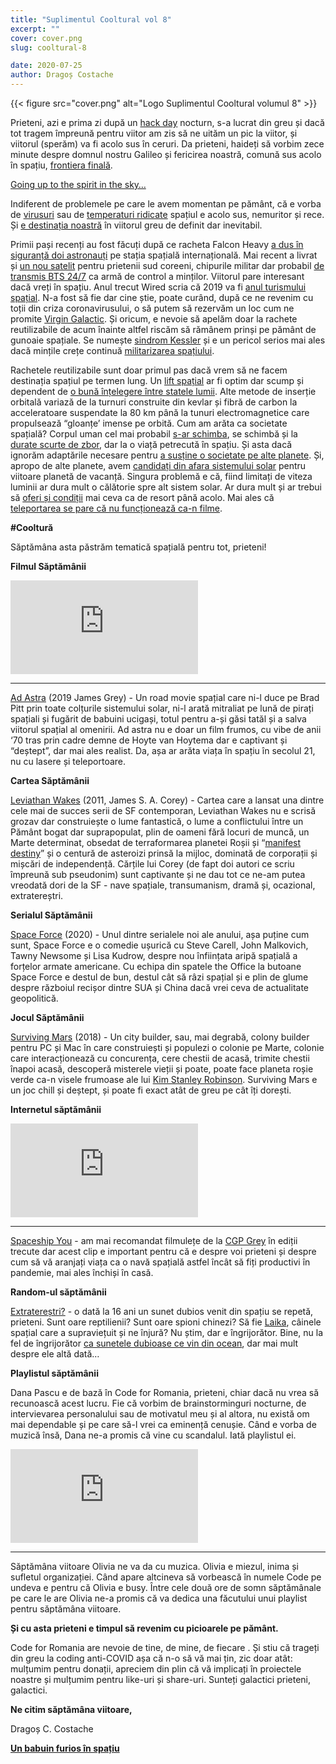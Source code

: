 ```yaml
---
title: "Suplimentul Cooltural vol 8"
excerpt: ""
cover: cover.png
slug: cooltural-8

date: 2020-07-25
author: Dragoș Costache
---
```


{{< figure src="cover.png" alt="Logo Suplimentul Cooltural volumul 8" >}}

Prieteni, azi e prima zi după un [hack day](https://tfsg.code4.ro/en/hackday/) nocturn, s-a lucrat din greu și dacă tot tragem împreună pentru viitor am zis să ne uităm un pic la viitor, și viitorul (sperăm) va fi acolo sus în ceruri. Da prieteni, haideți să vorbim zece minute despre domnul nostru Galileo și fericirea noastră, comună sus acolo în spațiu, [frontiera finală](https://www.youtube.com/watch?v=S6R3MiAv9ac). 

[Going up to the spirit in the sky…](https://www.youtube.com/watch?v=_MMecOeC3e4)

Indiferent de problemele pe care le avem momentan pe pământ, că e vorba de [virusuri](https://www.digi24.ro/stiri/actualitate/romania-se-apropie-de-1-000-de-cazuri-noi-de-covid-in-24-de-ore-cei-mai-multi-morti-din-cauza-coronavirusului-de-inceputul-pandemiei-1341123) sau de [temperaturi ridicate](https://www.nytimes.com/2020/07/15/climate/siberia-heat-wave-climate-change.html) spațiul e acolo sus, nemuritor și rece. Și [e destinația noastră](https://en.wikipedia.org/wiki/The_Stars_My_Destination) în viitorul greu de definit dar inevitabil. 

Primii pași recenți au fost făcuți după ce racheta Falcon Heavy [a dus în siguranță doi astronauți](https://spaceflightnow.com/2020/05/27/falcon-9-crew-dragon-demo-2-mission-status-center/) pe stația spațială internațională. Mai recent a livrat și [un nou satelit](https://spaceflightnow.com/2020/07/20/spacex-delivers-south-koreas-first-military-satellite-into-on-target-orbit/) pentru prietenii sud coreeni, chipurile militar dar probabil [de transmis BTS 24/7](https://www.youtube.com/watch?v=MBdVXkSdhwU) ca armă de control a minților. Viitorul pare interesant dacă vreți în spațiu. Anul trecut Wired scria că 2019 va fi [anul turismului spațial](https://www.wired.co.uk/article/spacex-blue-origin-space-tourism). N-a fost să fie dar cine știe, poate curând, după ce ne revenim cu toții din criza coronavirusului, o să putem să rezervăm un loc cum ne promite [Virgin Galactic](https://www.virgingalactic.com/). Și oricum, e nevoie să apelăm doar la rachete reutilizabile de acum înainte altfel riscăm să rămânem prinși pe pământ de gunoaie spațiale. Se numește [sindrom Kessler](https://en.wikipedia.org/wiki/Kessler_syndrome) și e un pericol serios mai ales dacă mințile crețe continuă [militarizarea spațiului](https://www.theverge.com/2020/7/23/21335338/united-states-space-force-star-trek-delta-symbol-air-force-space-command).

Rachetele reutilizabile sunt doar primul pas dacă vrem să ne facem destinația spațiul pe termen lung. Un [lift spațial](https://en.wikipedia.org/wiki/Space_elevator) ar fi optim dar scump și dependent de [o bună înțelegere între statele lumii](https://www.nbcnews.com/mach/science/colossal-elevator-space-could-be-going-sooner-you-ever-imagined-ncna915421). Alte metode  de inserție orbitală variază de la turnuri construite din kevlar și fibră de carbon la acceleratoare suspendate la 80 km până la tunuri electromagnetice care propulsează “gloanțe’ imense pe orbită. Cum am arăta ca societate spațială? Corpul uman cel mai probabil [s-ar schimba](https://www.sciencealert.com/homo-galacticus-how-space-will-shape-the-humans-of-the-future), se schimbă și la [durate scurte de zbor](https://www.nasa.gov/hrp/bodyinspace), dar la o viață petrecută în spațiu. Și asta dacă ignorăm adaptările necesare pentru [a susține o societate pe alte planete](https://www.wired.com/story/ideas-jason-pontin-genetic-engineering-for-mars/). Și, apropo de alte planete, avem [candidați din afara sistemului solar](https://en.wikipedia.org/wiki/List_of_extrasolar_candidates_for_liquid_water) pentru viitoare planetă de vacanță. Singura problemă e că, fiind limitați de viteza luminii ar dura mult o călătorie spre alt sistem solar. Ar dura mult și ar trebui să [oferi și condiții](https://www.universetoday.com/141407/how-big-would-a-generation-ship-need-to-be-to-keep-a-crew-of-500-alive-for-the-journey-to-another-star-1/) mai ceva ca de resort până acolo. Mai ales că [teleportarea se pare că nu funcționează ca-n filme](https://www.bbvaopenmind.com/en/science/physics/teleportation-is-here-but-its-not-what-we-expected/).

**#Cooltură**

Săptămâna asta păstrăm tematică spațială pentru tot, prieteni!

**Filmul Săptămânii**

<div class="embed-responsive is-16by9">
  <iframe src="https://www.youtube-nocookie.com/embed/P6AaSMfXHbA" frameborder="0" allow="accelerometer; autoplay; encrypted-media; gyroscope; picture-in-picture" allowfullscreen></iframe>
</div>

---

[Ad Astra](https://www.youtube.com/watch?v=P6AaSMfXHbA) (2019 James Grey) - Un road movie spațial care ni-l duce pe Brad Pitt prin toate colțurile sistemului solar, ni-l arată mitraliat pe lună de pirați spațiali și fugărit de babuini ucigași, totul pentru a-și găsi tatăl și a salva viitorul spațial al omenirii. Ad astra nu e doar un film frumos, cu vibe de anii ‘70 tras prin cadre demne de Hoyte van Hoytema dar e captivant și “deștept”, dar mai ales realist. Da, așa ar arăta viața în spațiu în secolul 21, nu cu lasere și teleportoare.

**Cartea Săptămânii**

[Leviathan Wakes](https://www.amazon.com/Leviathan-Wakes-James-S-Corey/dp/0316129089) (2011, James S. A. Corey) - Cartea care a lansat una dintre cele mai de succes serii de SF contemporan, Leviathan Wakes nu e scrisă grozav dar construiește o lume fantastică, o lume a conflictului între un Pământ bogat dar suprapopulat, plin de oameni fără locuri de muncă, un Marte determinat, obsedat de terraformarea planetei Roșii și “[manifest destiny](https://en.wikipedia.org/wiki/Manifest_destiny)” și o centură de asteroizi prinsă la mijloc, dominată de corporații și mișcări de independență. Cărțile lui Corey (de fapt doi autori ce scriu împreună sub pseudonim) sunt captivante și  ne dau tot ce ne-am putea vreodată dori de la SF - nave spațiale, transumanism, dramă și, ocazional, extratereștri.

**Serialul Săptămânii**

[Space Force](https://www.youtube.com/watch?v=l4mY2asIjWk) (2020) - Unul dintre serialele noi ale anului, așa puține cum sunt, Space Force e o comedie ușurică cu Steve Carell, John Malkovich, Tawny Newsome și Lisa Kudrow, despre nou înființata aripă spațială a forțelor armate americane. Cu echipa din spatele the Office la butoane Space Force e destul de bun, destul cât să râzi spațial și e plin de glume despre războiul recișor dintre SUA și China dacă vrei ceva de actualitate geopolitică.

**Jocul Săptămânii**

[Surviving Mars](https://store.steampowered.com/app/464920/Surviving_Mars/) (2018) - Un city builder, sau, mai degrabă, colony builder pentru PC și Mac în care construiești și populezi o colonie pe Marte, colonie care interacționează cu concurența, cere chestii de acasă, trimite chestii înapoi acasă, descoperă misterele vieții și poate, poate face planeta roșie verde ca-n visele frumoase ale lui [Kim Stanley Robinson](https://en.wikipedia.org/wiki/Mars_trilogy). Surviving Mars e un joc chill și deștept, și poate fi exact atât de greu pe cât îți dorești. 

**Internetul săptămânii**

<div class="embed-responsive is-16by9">
  <iframe src="https://www.youtube-nocookie.com/embed/snAhsXyO3Ck" frameborder="0" allow="accelerometer; autoplay; encrypted-media; gyroscope; picture-in-picture" allowfullscreen></iframe>
</div>

---

[Spaceship You](https://www.youtube.com/watch?v=snAhsXyO3Ck) - am mai recomandat filmulețe de la [CGP Grey](https://www.youtube.com/channel/UC2C_jShtL725hvbm1arSV9w) în ediții trecute dar acest clip e important pentru că e despre voi prieteni și despre cum să vă aranjați viața ca o navă spațială astfel încât să fiți productivi în pandemie, mai ales închiși în casă.

**Random-ul săptămânii**

[Extratereștri?](https://www.space.com/mysterious-fast-radio-burst-pattern.html) - o dată la 16 ani un sunet dubios venit din spațiu se repetă, prieteni. Sunt oare reptilienii? Sunt oare spioni chinezi? Să fie [Laika](https://en.wikipedia.org/wiki/Laika#:~:text=In%20October%202002%2C%20Dimitri%20Malashenkov,circuit%20of%20flight%20from%20overheating.&text=Over%20five%20months%20later%2C%20after,entry%20on%2014%20April%201958.), câinele spațial care a supraviețuit și ne înjură? Nu știm, dar e îngrijorător. Bine, nu la fel de îngrijorător [ca sunetele dubioase ce vin din ocean](https://en.wikipedia.org/wiki/Bloop), dar mai mult despre ele altă dată…

**Playlistul săptămânii**

Dana Pascu e de bază în Code for Romania, prieteni, chiar dacă nu vrea să recunoască acest lucru. Fie că vorbim de brainstorminguri nocturne, de intervievarea personalului sau de motivatul meu și al altora, nu există om mai dependable și pe care să-l vrei ca eminență cenușie. Când e vorba de muzică însă, Dana ne-a promis că vine cu scandalul. Iată playlistul ei.

<div class="embed-responsive is-16by9">
  <iframe src="https://open.spotify.com/embed/playlist/1ZRNnotXh99LPi23ujYTa3" frameborder="0" allowtransparency="true" allow="encrypted-media"></iframe>
</div>

---

Săptămâna viitoare Olivia ne va da cu muzica. Olivia e miezul, inima și sufletul organizației. Când apare altcineva să vorbească în numele Code pe undeva e pentru că Olivia e busy. Între cele două ore de somn săptămânale pe care le are Olivia ne-a promis că va dedica una făcutului unui playlist pentru săptămâna viitoare.


**Și cu asta prieteni e timpul să revenim cu picioarele pe pământ.**


Code for Romania are nevoie de tine, de mine, de fiecare . Și stiu că trageți din greu la coding anti-COVID așa că n-o să vă mai țin, zic doar atât: mulțumim pentru donații, apreciem din plin că vă implicați  în proiectele noastre și mulțumim pentru like-uri și share-uri. Sunteți galactici prieteni, galactici.

**Ne citim săptămâna viitoare,**

Dragoș C. Costache

**[Un babuin furios în spațiu](https://www.youtube.com/watch?v=EbU1oZr_TUo)**
